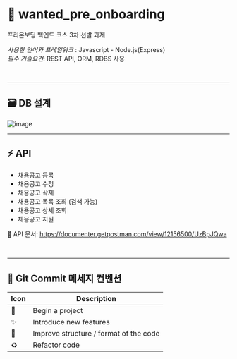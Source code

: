 # 🚀 wanted_pre_onboarding
프리온보딩 백엔드 코스 3차 선발 과제

*사용한 언어와 프레임워크* : Javascript - Node.js(Express) <br>
*필수 기술요건*: REST API, ORM, RDBS 사용

<br>

---
## 🗃️ DB 설계
![image](https://user-images.githubusercontent.com/63734765/174946902-9dea3509-35ac-4ddb-8e45-bdf5de505eaf.png)

---
## ⚡️ API
* 채용공고 등록
* 채용공고 수정
* 채용공고 삭제
* 채용공고 목록 조회 (검색 가능)
* 채용공고 상세 조회
* 채용공고 지원

💚 API 문서:  https://documenter.getpostman.com/view/12156500/UzBpJQwa

<br/>

---
## 📝 Git Commit 메세지 컨벤션
Icon | Description |
--- | ---  |
🎉  | Begin a project
✨  | Introduce new features
🎨  | Improve structure / format of the code
♻️  | Refactor code